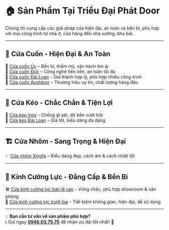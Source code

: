 # 🏠 Sản Phẩm Tại Triều Đại Phát Door  

Chúng tôi cung cấp các giải pháp cửa hiện đại, an toàn và bền bỉ, phù hợp với mọi công trình từ nhà ở, cửa hàng đến nhà xưởng, kho bãi.  

---

## 🚪 **Cửa Cuốn - Hiện Đại & An Toàn**  
🔹 [Cửa cuốn Úc](https://trieudaiphat.com/cua-hang/cua-cuon-uc/) – Bền bỉ, thẩm mỹ, vận hành êm ái  
🔹 [Cửa cuốn Đức](https://trieudaiphat.com/cua-hang/cua-cuon-duc/) – Công nghệ tiên tiến, an toàn tối đa  
🔹 [Cửa cuốn Đài Loan](https://trieudaiphat.com/cua-hang/cua-cuon-dai-loan/) – Giá thành hợp lý, phù hợp nhiều công trình  
🔹 [Cửa cuốn Austdoor](https://trieudaiphat.com/cua-hang/cua-cuon-austdoor/) – Thương hiệu uy tín, chất lượng hàng đầu  

---

## 🔗 **Cửa Kéo - Chắc Chắn & Tiện Lợi**  
🔸 [Cửa kéo Inox](https://trieudaiphat.com/cua-hang/cua-keo-inox/) – Chống gỉ sét, độ bền vượt trội  
🔸 [Cửa kéo Đài Loan](https://trieudaiphat.com/cua-hang/cua-keo-dai-loan/) – Giá tốt, kiểu dáng đa dạng  

---

## 🏗 **Cửa Nhôm - Sang Trọng & Hiện Đại**  
✨ [Cửa nhôm Xingfa](https://trieudaiphat.com/cua-hang/cua-nhom-xingfa/) – Kiểu dáng đẹp, cách âm & cách nhiệt tốt  

---

## 🏢 **Kính Cường Lực - Đẳng Cấp & Bền Bỉ**  
🛠 [Cửa kính cường lực bản lề sàn](https://trieudaiphat.com/cua-hang/cua-kinh-cuong-luc-ban-le-san/) – Vững chắc, phù hợp showroom & văn phòng  
🚪 [Cửa kính cường lực trượt lùa](https://trieudaiphat.com/cua-hang/cua-kinh-cuong-luc-truot-lua/) – Tiết kiệm không gian, hiện đại, dễ sử dụng  

---

💡 **Bạn cần tư vấn về sản phẩm phù hợp?**  
📞 Gọi ngay **[0946.03.75.75](tel:0946037575)** để nhận ưu đãi tốt nhất! 🚀  
